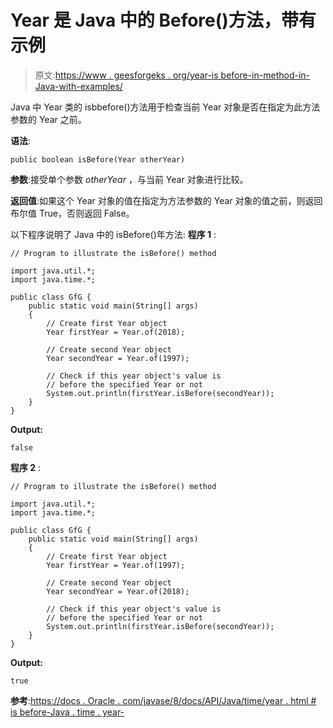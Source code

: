 # Year 是 Java 中的 Before()方法，带有示例

> 原文:[https://www . geesforgeks . org/year-is before-in-method-in-Java-with-examples/](https://www.geeksforgeeks.org/year-isbefore-method-in-java-with-examples/)

Java 中 Year 类的 isbbefore()方法用于检查当前 Year 对象是否在指定为此方法参数的 Year 之前。

**语法**:

```
public boolean isBefore(Year otherYear)

```

**参数**:接受单个参数 *otherYear* ，与当前 Year 对象进行比较。

**返回值**:如果这个 Year 对象的值在指定为方法参数的 Year 对象的值之前，则返回布尔值 True，否则返回 False。

以下程序说明了 Java 中的 isBefore()年方法:
**程序 1** :

```
// Program to illustrate the isBefore() method

import java.util.*;
import java.time.*;

public class GfG {
    public static void main(String[] args)
    {
        // Create first Year object
        Year firstYear = Year.of(2018);

        // Create second Year object
        Year secondYear = Year.of(1997);

        // Check if this year object's value is
        // before the specified Year or not
        System.out.println(firstYear.isBefore(secondYear));
    }
}
```

**Output:**

```
false

```

**程序 2** :

```
// Program to illustrate the isBefore() method

import java.util.*;
import java.time.*;

public class GfG {
    public static void main(String[] args)
    {
        // Create first Year object
        Year firstYear = Year.of(1997);

        // Create second Year object
        Year secondYear = Year.of(2018);

        // Check if this year object's value is
        // before the specified Year or not
        System.out.println(firstYear.isBefore(secondYear));
    }
}
```

**Output:**

```
true

```

**参考**:[https://docs . Oracle . com/javase/8/docs/API/Java/time/year . html # is before-Java . time . year-](https://docs.oracle.com/javase/8/docs/api/java/time/Year.html#isBefore-java.time.Year-)